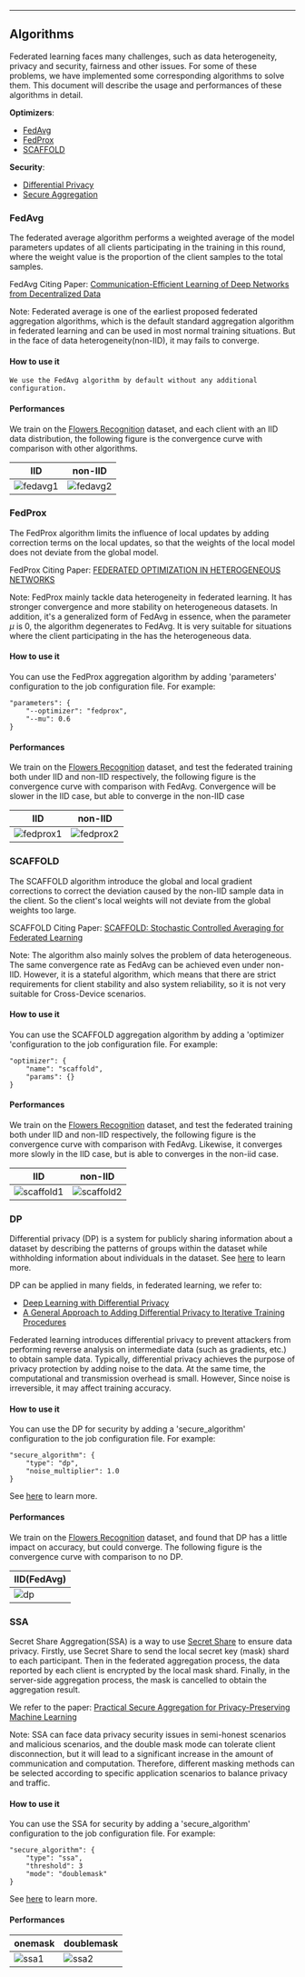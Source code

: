 
------

## Algorithms

Federated learning faces many challenges, such as data heterogeneity, privacy and security, fairness and other issues. For some of these problems, we have implemented some corresponding algorithms to solve them. This document will describe the usage and performances of these algorithms in detail.

**Optimizers**:

- [FedAvg](#fedavg)
- [FedProx](#fedprox)
- [SCAFFOLD](#scaffold)

**Security**:

- [Differential Privacy](#dp)
- [Secure Aggregation](#ssa)



### FedAvg

The federated average algorithm performs a weighted average of the model parameters updates of all clients participating in the training in this round, where the weight value is the proportion of the client samples to the total samples.

FedAvg Citing Paper: [Communication-Efficient Learning of Deep Networks from Decentralized Data](https://arxiv.org/pdf/1602.05629.pdf) 

Note: Federated average is one of the earliest proposed federated aggregation algorithms, which is the default standard aggregation algorithm in federated learning and can be used in most normal training situations. But in the face of data heterogeneity(non-IID), it may fails to converge.

#### How to use it

```
We use the FedAvg algorithm by default without any additional configuration.
```

#### Performances

We train on the [Flowers Recognition](https://www.kaggle.com/datasets/alxmamaev/flowers-recognition) dataset, and each client with an IID data distribution, the following figure is the convergence curve with comparison with other algorithms.

| IID                            | non-IID                        |
| ------------------------------ | ------------------------------ |
| ![fedavg1](./images/fedavg1.png) | ![fedavg2](./images/fedavg2.png) |



### FedProx

The FedProx algorithm limits the influence of local updates by adding correction terms on the local updates, so that the weights of the local model does not deviate from the global model.

FedProx Citing Paper: [FEDERATED OPTIMIZATION IN HETEROGENEOUS NETWORKS](https://arxiv.org/pdf/1812.06127.pdf)

Note: FedProx mainly tackle data heterogeneity in federated learning. It has stronger convergence and more stability on heterogeneous datasets.  In addition, it's a generalized form of FedAvg in essence, when the parameter $\mu$ is 0, the algorithm degenerates to FedAvg. It is very suitable for situations where the client participating in the has the heterogeneous data.

#### How to use it

You can use the FedProx aggregation algorithm by adding 'parameters' configuration to the job configuration file. For example:

```
"parameters": {
    "--optimizer": "fedprox",
    "--mu": 0.6
}
```

#### Performances

We train on the [Flowers Recognition](https://www.kaggle.com/datasets/alxmamaev/flowers-recognition) dataset, and test the federated training both under IID and non-IID respectively, the following figure is the convergence curve with comparison with FedAvg. Convergence will be slower in the IID case, but able to converge in the non-IID case

| IID                              | non-IID                          |
| -------------------------------- | -------------------------------- |
| ![fedprox1](./images/fedprox1.png) | ![fedprox2](./images/fedprox2.png) |



### SCAFFOLD

The SCAFFOLD algorithm introduce the global and local gradient corrections to correct the deviation caused by the non-IID sample data in the client. So the client's local weights will not deviate from the global weights too large.

SCAFFOLD Citing Paper: [SCAFFOLD: Stochastic Controlled Averaging for Federated Learning](https://arxiv.org/pdf/1910.06378.pdf)

Note: The algorithm also mainly solves the problem of data heterogeneous. The same convergence rate as FedAvg can be achieved even under non-IID. However, it is a stateful algorithm, which means that there are strict requirements for client stability and also system reliability, so it is not very suitable for Cross-Device scenarios.

#### How to use it

You can use the SCAFFOLD aggregation algorithm by adding a 'optimizer 'configuration to the job configuration file. For example:

```
"optimizer": {
    "name": "scaffold",
    "params": {}
}
```

#### Performances

We train on the [Flowers Recognition](https://www.kaggle.com/datasets/alxmamaev/flowers-recognition) dataset, and test the federated training both under IID and non-IID respectively, the following figure is the convergence curve with comparison with FedAvg. Likewise, it converges more slowly in the IID case, but is able to converges in the non-iid case.

| IID                                | non-IID                            |
| ---------------------------------- | ---------------------------------- |
| ![scaffold1](./images/scaffold1.png) | ![scaffold2](./images/scaffold2.png) |



### DP

Differential privacy (DP)  is a system for publicly sharing information about a dataset by describing the patterns of groups within the dataset while withholding information about individuals in the dataset. See [here](https://en.wikipedia.org/wiki/Differential_privacy) to learn more.

DP can be applied in many fields, in federated learning, we refer to:

- [Deep Learning with Differential Privacy](https://arxiv.org/pdf/1607.00133.pdf%20)
- [A General Approach to Adding Differential Privacy to Iterative Training Procedures](https://arxiv.org/pdf/1812.06210.pdf)

Federated learning introduces differential privacy to prevent attackers from performing reverse analysis on intermediate data (such as gradients, etc.) to obtain sample data. Typically, differential privacy achieves the purpose of privacy protection by adding noise to the data.  At the same time, the computational and transmission overhead is small. However,  Since noise is irreversible, it may affect training accuracy.

#### How to use it

You can use the DP for security by adding a 'secure_algorithm' configuration to the job configuration file. For example:

```
"secure_algorithm": {
    "type": "dp",
    "noise_multiplier": 1.0
}
```

See [here](./develop.md#securealgorithm) to learn more.

#### Performances

We train on the [Flowers Recognition](https://www.kaggle.com/datasets/alxmamaev/flowers-recognition) dataset, and found that DP has a little impact on accuracy, but could converge. The following figure is the convergence curve with comparison to no DP.

| IID(FedAvg)          |
| -------------------- |
| ![dp](./images/dp.png) |





### SSA

Secret Share Aggregation(SSA) is a way to use [Secret Share](https://en.wikipedia.org/wiki/Secret_sharing) to ensure data privacy. Firstly, use Secret Share to send the local secret key (mask) shard to each participant. Then in the federated aggregation process, the data reported by each client is encrypted by the local mask shard. Finally, in the server-side aggregation process, the mask is cancelled to obtain the aggregation result.

We refer to the paper: [Practical Secure Aggregation for Privacy-Preserving Machine Learning](https://eprint.iacr.org/2017/281.pdf) 

Note: SSA can face data privacy security issues in semi-honest scenarios and malicious scenarios, and the double mask mode can tolerate client disconnection, but it will lead to a significant increase in the amount of communication and computation. Therefore, different masking methods can be selected according to specific application scenarios to balance privacy and traffic.

#### How to use it

You can use the SSA for security by adding a 'secure_algorithm' configuration to the job configuration file. For example:

```
"secure_algorithm": {
    "type": "ssa",
    "threshold": 3
    "mode": "doublemask"
}
```

See [here](./develop.md#securealgorithm) to learn more.

#### Performances

| onemask                  | doublemask               |
| ------------------------ | ------------------------ |
| ![ssa1](./images/ssa1.png) | ![ssa2](./images/ssa2.png) |



